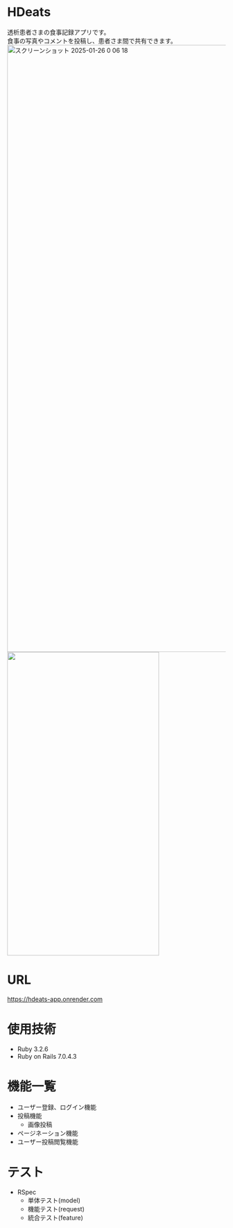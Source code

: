 # HDeats
透析患者さまの食事記録アプリです。<br >
食事の写真やコメントを投稿し、患者さま間で共有できます。<br >
 <img width="1400" alt="スクリーンショット 2025-01-26 0 06 18" src="https://github.com/Daikichi-Yamamoto/hdeats_app/issues/3#issue-2811364291">
 <img width="350" height="700" src= "">


# URL
https://hdeats-app.onrender.com<br >

# 使用技術
- Ruby 3.2.6
- Ruby on Rails 7.0.4.3

# 機能一覧
- ユーザー登録、ログイン機能
- 投稿機能
  - 画像投稿
- ページネーション機能
- ユーザー投稿閲覧機能

# テスト
- RSpec
  - 単体テスト(model)
  - 機能テスト(request)
  - 統合テスト(feature)
